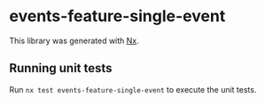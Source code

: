 # events-feature-single-event

This library was generated with [Nx](https://nx.dev).

## Running unit tests

Run `nx test events-feature-single-event` to execute the unit tests.
